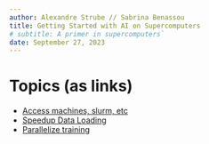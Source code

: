 ```yaml
---
author: Alexandre Strube // Sabrina Benassou
title: Getting Started with AI on Supercomputers 
# subtitle: A primer in supercomputers`
date: September 27, 2023
---
```


# Topics (as links)

- [Access machines, slurm, etc](01-access-machines.html)
- [Speedup Data Loading](02-speedup-data-loading.html)
- [Parallelize training](03-parallelize-training.html)
